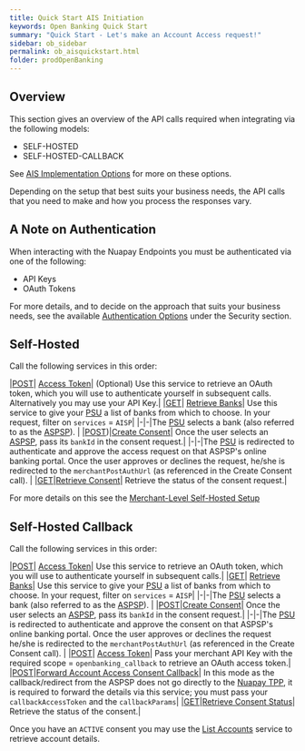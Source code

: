 ```yaml
---
title: Quick Start AIS Initiation
keywords: Open Banking Quick Start
summary: "Quick Start - Let's make an Account Access request!"
sidebar: ob_sidebar
permalink: ob_aisquickstart.html
folder: prodOpenBanking
---
```


## Overview

This section gives an overview of the API calls required when integrating via the following models:

* SELF-HOSTED
* SELF-HOSTED-CALLBACK

See [AIS Implementation Options](ob_aisimplementations.html) for more on these options.

Depending on the setup that best suits your business needs, the API calls that you need to make and how you process the responses vary.


## A Note on Authentication

When interacting with the Nuapay Endpoints you must be authenticated via one of the following:

* API Keys
* OAuth Tokens

For more details, and to decide on the approach that suits your business needs, see the available [Authentication Options](np_secapikeyauth.html) under the Security section.

## Self-Hosted

Call the following services in this order:

|[<span class="label label-info">POST</span>](tok_reqtokorg.html)| [Access Token](tok_reqtokorg.html)| (Optional) Use this service to retrieve an OAuth token, which you will use to authenticate yourself in subsequent calls. Alternatively you may use your API Key.|
|[<span class="label label-success">GET</span>](ob_getbank.html#retrieve-banks-endpoint)| [Retrieve Banks](ob_getbank.html#retrieve-banks-endpoint)| Use this service to give your <a href="#" data-toggle="tooltip" data-original-title="{{site.data.glossary.psu}}">PSU</a> a list of banks from which to choose. In your request, filter on `services` = `AISP`|
|-|-|The <a href="#" data-toggle="tooltip" data-original-title="{{site.data.glossary.psu}}">PSU</a> selects a bank (also referred to as the <a href="#" data-toggle="tooltip" data-original-title="{{site.data.glossary.aspsp}}">ASPSP</a>). |
|[<span class="label label-info">POST</span>](ob_createconsent.html))|[Create Consent](ob_createconsent.html)| Once the user selects an <a href="#" data-toggle="tooltip" data-original-title="{{site.data.glossary.aspsp}}">ASPSP</a>, pass its `bankId` in the consent request.|
|-|-|The <a href="#" data-toggle="tooltip" data-original-title="{{site.data.glossary.psu}}">PSU</a> is redirected to authenticate and approve the access request on that ASPSP's online banking portal. Once the user approves or declines the request, he/she is redirected to the `merchantPostAuthUrl` (as referenced in the Create Consent call). |
|[<span class="label label-success">GET</span>](ob_retrieveconsent.html)|[Retrieve Consent](ob_retrieveconsent.html)| Retrieve the status of the consent request.|

For more details on this see the [Merchant-Level Self-Hosted Setup](ob_selfsetupoverviewmerch.html)

## Self-Hosted Callback

Call the following services in this order:

|[<span class="label label-info">POST</span>](tok_reqtokorg.html)| [Access Token](tok_reqtokorg.html)| Use this service to retrieve an OAuth token, which you will use to authenticate yourself in subsequent calls.|
|[<span class="label label-success">GET</span>](ob_getbank.html#retrieve-banks-endpoint)| [Retrieve Banks](ob_getbank.html#retrieve-banks-endpoint)| Use this service to give your <a href="#" data-toggle="tooltip" data-original-title="{{site.data.glossary.psu}}">PSU</a> a list of banks from which to choose. In your request, filter on `services` = `AISP`|
|-|-|The <a href="#" data-toggle="tooltip" data-original-title="{{site.data.glossary.psu}}">PSU</a> selects a bank (also referred to as the <a href="#" data-toggle="tooltip" data-original-title="{{site.data.glossary.aspsp}}">ASPSP</a>). |
|[<span class="label label-info">POST</span>](ob_createpayment.html#create-payment-endpoint)|[Create Consent](ob_createconsent.html)| Once the user selects an <a href="#" data-toggle="tooltip" data-original-title="{{site.data.glossary.aspsp}}">ASPSP</a>, pass its `bankId` in the consent request.|
|-|-|The <a href="#" data-toggle="tooltip" data-original-title="{{site.data.glossary.psu}}">PSU</a> is redirected to authenticate and approve the consent on that ASPSP's online banking portal. Once the user approves or declines the request he/she is redirected to the `merchantPostAuthUrl` (as referenced in the Create Consent call). |
|[<span class="label label-info">POST</span>](tok_reqtokorg.html)| [Access Token](tok_reqtokorg.html)| Pass your merchant API Key with the required scope = `openbanking_callback` to retrieve an OAuth access token.|
|[<span class="label label-info">POST</span>](ob_forwardaccessconsent.html)|[Forward Account Access Consent Callback](ob_forwardaccessconsent.html)| In this mode as the callback/redirect from the ASPSP does not go directly to the <a href="#" data-toggle="tooltip" data-original-title="{{site.data.glossary.nupay_tpp}}">Nuapay TPP</a>, it is required to forward the details via this service; you must pass your `callbackAccessToken` and the `callbackParams`|
|[<span class="label label-success">GET</span>](ob_retrieveconsent.html)|[Retrieve Consent Status](ob_retrieveconsent.html)| Retrieve the status of the consent.|

Once you have an `ACTIVE` consent you may use the [List Accounts](ob_listaccount.html) service to retrieve account details.
